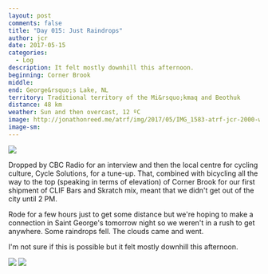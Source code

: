 ```yaml
---
layout: post
comments: false
title: "Day 015: Just Raindrops"
author: jcr
date: 2017-05-15
categories:
  - Log
description: It felt mostly downhill this afternoon.
beginning: Corner Brook
middle: 
end: George&rsquo;s Lake, NL
territory: Traditional territory of the Mi&rsquo;kmaq and Beothuk
distance: 48 km
weather: Sun and then overcast, 12 ºC
image: http://jonathonreed.me/atrf/img/2017/05/IMG_1583-atrf-jcr-2000-web.jpg
image-sm:
---
```


<img src="http://jonathonreed.me/atrf/img/2017/05/IMG_1578-atrf-jcr-2000-web.jpg">

Dropped by CBC Radio for an interview and then the local centre for cycling culture, Cycle Solutions, for a tune-up. That, combined with bicycling all the way to the top (speaking in terms of elevation) of Corner Brook for our first shipment of CLIF Bars and Skratch mix, meant that we didn't get out of the city until 2 PM.

Rode for a few hours just to get some distance but we're hoping to make a connection in Saint George's tomorrow night so we weren't in a rush to get anywhere. Some raindrops fell. The clouds came and went.

I'm not sure if this is possible but it felt mostly downhill this afternoon.

<img src="http://jonathonreed.me/atrf/img/2017/05/IMG_7849-atrf-ac-2000-web.jpg">

<img src="http://jonathonreed.me/atrf/img/2017/05/IMG_7862-atrf-ac-2000-web.jpg">